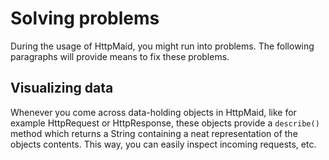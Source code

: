 # Solving problems
During the usage of HttpMaid, you might run into problems. The following paragraphs will provide
means to fix these problems.

## Visualizing data
Whenever you come across data-holding objects in HttpMaid, like for example HttpRequest
or HttpResponse, these objects provide a `describe()` method which returns a String containing
a neat representation of the objects contents. This way, you can easily inspect incoming requests, etc.